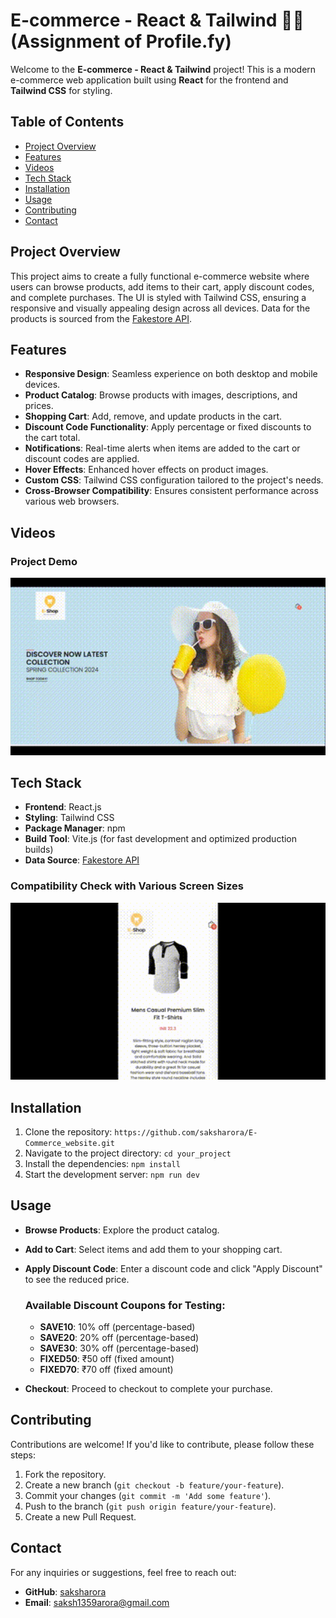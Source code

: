 # E-commerce - React & Tailwind 🛒👜 (Assignment of Profile.fy)

Welcome to the **E-commerce - React & Tailwind** project! This is a modern e-commerce web application built using **React** for the frontend and **Tailwind CSS** for styling.

## Table of Contents

- [Project Overview](#project-overview)
- [Features](#features)
- [Videos](#videos)
- [Tech Stack](#tech-stack)
- [Installation](#installation)
- [Usage](#usage)
- [Contributing](#contributing)
- [Contact](#contact)


## Project Overview

This project aims to create a fully functional e-commerce website where users can browse products, add items to their cart, apply discount codes, and complete purchases. The UI is styled with Tailwind CSS, ensuring a responsive and visually appealing design across all devices. Data for the products is sourced from the [Fakestore API](https://fakestoreapi.com).

## Features

- **Responsive Design**: Seamless experience on both desktop and mobile devices.
- **Product Catalog**: Browse products with images, descriptions, and prices.
- **Shopping Cart**: Add, remove, and update products in the cart.
- **Discount Code Functionality**: Apply percentage or fixed discounts to the cart total.
- **Notifications**: Real-time alerts when items are added to the cart or discount codes are applied.
- **Hover Effects**: Enhanced hover effects on product images.
- **Custom CSS**: Tailwind CSS configuration tailored to the project's needs.
- **Cross-Browser Compatibility**: Ensures consistent performance across various web browsers.

## Videos

### Project Demo
<p align="center">
  <img src="src/assets/project_demo.gif" alt="Project Demo" width="800"/>
</p>





## Tech Stack

- **Frontend**: React.js
- **Styling**: Tailwind CSS
- **Package Manager**: npm
- **Build Tool**: Vite.js (for fast development and optimized production builds)
- **Data Source**: [Fakestore API](https://fakestoreapi.com)


### Compatibility Check with Various Screen Sizes
<p align="center">
  <img src="src/assets/screen_check.gif" alt="Compatibility Check" width="800"/>
</p>


## Installation

1. Clone the repository: `https://github.com/saksharora/E-Commerce_website.git`
2. Navigate to the project directory: `cd your_project`
3. Install the dependencies: `npm install`
4. Start the development server: `npm run dev`

## Usage

- **Browse Products**: Explore the product catalog.
- **Add to Cart**: Select items and add them to your shopping cart.
- **Apply Discount Code**: Enter a discount code and click "Apply Discount" to see the reduced price. 

  ### Available Discount Coupons for Testing:
  - **SAVE10**: 10% off (percentage-based)
  - **SAVE20**: 20% off (percentage-based)
  - **SAVE30**: 30% off (percentage-based)
  - **FIXED50**: ₹50 off (fixed amount)
  - **FIXED70**: ₹70 off (fixed amount)

- **Checkout**: Proceed to checkout to complete your purchase.

## Contributing

Contributions are welcome! If you'd like to contribute, please follow these steps:

1. Fork the repository.
2. Create a new branch (`git checkout -b feature/your-feature`).
3. Commit your changes (`git commit -m 'Add some feature'`).
4. Push to the branch (`git push origin feature/your-feature`).
5. Create a new Pull Request.

## Contact

For any inquiries or suggestions, feel free to reach out:

- **GitHub**: [saksharora](https://github.com/saksharora)
- **Email**: saksh1359arora@gmail.com

